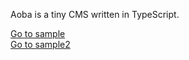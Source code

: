 Aoba is a tiny CMS written in TypeScript.

[Go to sample](#/sample)  
[Go to sample2](#/subdir.sample2)  
